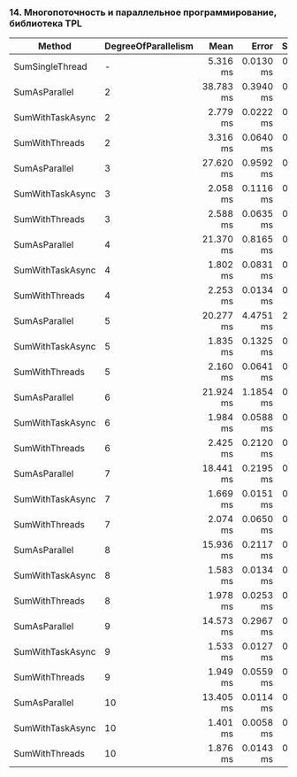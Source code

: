 ### 14. Многопоточность и параллельное программирование, библиотека TPL

| Method           | DegreeOfParallelism | Mean      | Error     | StdDev    | Allocated |
|----------------- |-------------------- |----------:|----------:|----------:|----------:|
| SumSingleThread  | -                   |  5.316 ms | 0.0130 ms | 0.0058 ms |       5 B |
| SumAsParallel    | 2                   | 38.783 ms | 0.3940 ms | 0.1749 ms |    3581 B |
| SumWithTaskAsync | 2                   |  2.779 ms | 0.0222 ms | 0.0099 ms |     932 B |
| SumWithThreads   | 2                   |  3.316 ms | 0.0640 ms | 0.0381 ms |     627 B |
| SumAsParallel    | 3                   | 27.620 ms | 0.9592 ms | 0.5708 ms |    3981 B |
| SumWithTaskAsync | 3                   |  2.058 ms | 0.1116 ms | 0.0664 ms |    1124 B |
| SumWithThreads   | 3                   |  2.588 ms | 0.0635 ms | 0.0378 ms |     874 B |
| SumAsParallel    | 4                   | 21.370 ms | 0.8165 ms | 0.4859 ms |    4458 B |
| SumWithTaskAsync | 4                   |  1.802 ms | 0.0831 ms | 0.0435 ms |    1314 B |
| SumWithThreads   | 4                   |  2.253 ms | 0.0134 ms | 0.0060 ms |    1123 B |
| SumAsParallel    | 5                   | 20.277 ms | 4.4751 ms | 2.6631 ms |    4535 B |
| SumWithTaskAsync | 5                   |  1.835 ms | 0.1325 ms | 0.0788 ms |    1506 B |
| SumWithThreads   | 5                   |  2.160 ms | 0.0641 ms | 0.0382 ms |    1369 B |
| SumAsParallel    | 6                   | 21.924 ms | 1.1854 ms | 0.7054 ms |    5321 B |
| SumWithTaskAsync | 6                   |  1.984 ms | 0.0588 ms | 0.0307 ms |    1700 B |
| SumWithThreads   | 6                   |  2.425 ms | 0.2120 ms | 0.1109 ms |    1618 B |
| SumAsParallel    | 7                   | 18.441 ms | 0.2195 ms | 0.0975 ms |    5450 B |
| SumWithTaskAsync | 7                   |  1.669 ms | 0.0151 ms | 0.0079 ms |    1892 B |
| SumWithThreads   | 7                   |  2.074 ms | 0.0650 ms | 0.0340 ms |    1866 B |
| SumAsParallel    | 8                   | 15.936 ms | 0.2117 ms | 0.1107 ms |    5898 B |
| SumWithTaskAsync | 8                   |  1.583 ms | 0.0134 ms | 0.0060 ms |    2082 B |
| SumWithThreads   | 8                   |  1.978 ms | 0.0253 ms | 0.0133 ms |    2113 B |
| SumAsParallel    | 9                   | 14.573 ms | 0.2967 ms | 0.1765 ms |    6310 B |
| SumWithTaskAsync | 9                   |  1.533 ms | 0.0127 ms | 0.0066 ms |    2274 B |
| SumWithThreads   | 9                   |  1.949 ms | 0.0559 ms | 0.0332 ms |    2361 B |
| SumAsParallel    | 10                  | 13.405 ms | 0.0114 ms | 0.0050 ms |    6762 B |
| SumWithTaskAsync | 10                  |  1.401 ms | 0.0058 ms | 0.0030 ms |    2466 B |
| SumWithThreads   | 10                  |  1.876 ms | 0.0143 ms | 0.0075 ms |    2611 B |
